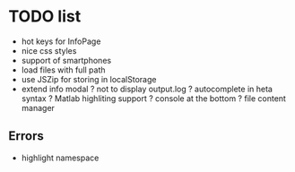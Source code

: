 # TODO list

- hot keys for InfoPage
- nice css styles
- support of smartphones
- load files with full path
- use JSZip for storing in localStorage
- extend info modal
? not to display output.log
? autocomplete in heta syntax
? Matlab highliting support
? console at the bottom
? file content manager

## Errors

- highlight namespace
